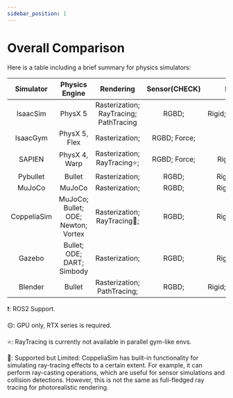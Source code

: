 ```yaml
---
sidebar_position: 1
---
```


# Overall Comparison

Here is a table including a brief summary for physics simulators:

|Simulator|Physics Engine|Rendering                                          |Sensor(CHECK) |Dynamics  |Parallelization    |Vectorization|OpenSource|
|:-------:|:-----------:|:--------------------------------------------------:|:------------:|:--------:|:-----------------:|:-----------:|:--------:|
|IsaacSim |PhysX 5      |Rasterization; RayTracing; PathTracing              | RGBD;        |Rigid;Soft;Cloth;Fluid| ✔ |GPU🟡                   | ✘ |
|IsaacGym |PhysX 5, Flex|Rasterization;                                      | RGBD; Force; |Rigid                 | ✔ |CPU;GPU                 | ✘ |
| SAPIEN  |PhysX 4, Warp|Rasterization; RayTracing⭐️;                        | RGBD; Force; |Rigid;Soft;Fluid      | ✔ |CPU;                    | ✔ |
| Pybullet|Bullet       |Rasterization;                                      | RGBD;        |Rigid;Soft;Cloth      | ✘ |CPU;                    | ✔ |
| MuJoCo  |MuJoCo       |Rasterization;                                      | RGBD;        |Rigid;Soft;Cloth      | ✘ |CPU;                    | ✔ |
|CoppeliaSim|MuJoCo; Bullet; ODE; Newton; Vortex|Rasterization; RayTracing🔶;| RGBD;        |Rigid;Soft;Cloth      | ✘ |CPU;                    | ✔ |
|Gazebo   |Bullet; ODE; DART; Simbody|Rasterization;                         | RGBD;        |Rigid;Soft;Cloth      | ✘ |CPU;                    | ✔ |
|Blender  |Bullet       |Rasterization; PathTracing;                         | RGBD;        |Rigid;Soft;Cloth;Fluid| ✘ |CPU;                    | ✔ |

<!--
| AI2-THOR|             |                  |       |                      | ✘ |       | ✔ |
| RLBench |             |                  |       |                      | ✘ |       | ✔ |
| Habitat |             |                  |       |                      | ✘ |       | ✔ | -->
❗️: ROS2 Support.

🟡: GPU only, RTX series is required.

⭐️: RayTracing is currently not available in parallel gym-like envs.

🔶: Supported but Limited: CoppeliaSim has built-in functionality for simulating ray-tracing effects to a certain extent. For example, it can perform ray-casting operations, which are useful for sensor simulations and collision detections. However, this is not the same as full-fledged ray tracing for photorealistic rendering.